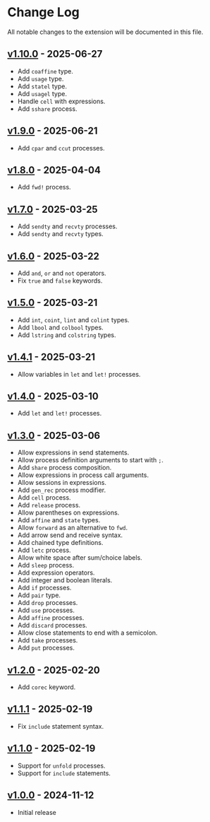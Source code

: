 # Change Log

All notable changes to the extension will be documented in this file.

## [v1.10.0] - 2025-06-27

- Add `coaffine` type.
- Add `usage` type.
- Add `statel` type.
- Add `usagel` type.
- Handle `cell` with expressions.
- Add `sshare` process.

## [v1.9.0] - 2025-06-21

- Add `cpar` and `ccut` processes.

## [v1.8.0] - 2025-04-04

- Add `fwd!` process.

## [v1.7.0] - 2025-03-25

- Add `sendty` and `recvty` processes.
- Add `sendty` and `recvty` types.

## [v1.6.0] - 2025-03-22

- Add `and`, `or` and `not` operators.
- Fix `true` and `false` keywords.

## [v1.5.0] - 2025-03-21

- Add `int`, `coint`, `lint` and `colint` types.
- Add `lbool` and `colbool` types.
- Add `lstring` and `colstring` types.

## [v1.4.1] - 2025-03-21

- Allow variables in `let` and `let!` processes.

## [v1.4.0] - 2025-03-10

- Add `let` and `let!` processes.

## [v1.3.0] - 2025-03-06

- Allow expressions in send statements.
- Allow process definition arguments to start with `;`.
- Add `share` process composition.
- Allow expressions in process call arguments.
- Allow sessions in expressions.
- Add `gen_rec` process modifier.
- Add `cell` process.
- Add `release` process.
- Allow parentheses on expressions.
- Add `affine` and `state` types.
- Allow `forward` as an alternative to `fwd`.
- Add arrow send and receive syntax.
- Add chained type definitions.
- Add `letc` process.
- Allow white space after sum/choice labels.
- Add `sleep` process.
- Add expression operators.
- Add integer and boolean literals.
- Add `if` processes.
- Add `pair` type.
- Add `drop` processes.
- Add `use` processes.
- Add `affine` processes.
- Add `discard` processes.
- Allow close statements to end with a semicolon.
- Add `take` processes.
- Add `put` processes.

## [v1.2.0] - 2025-02-20

- Add `corec` keyword.

## [v1.1.1] - 2025-02-19

- Fix `include` statement syntax.

## [v1.1.0] - 2025-02-19

- Support for `unfold` processes.
- Support for `include` statements.

## [v1.0.0] - 2024-11-12

- Initial release

[v1.10.0]: https://github.com/RiscadoA/vscode-class/releases/tag/v1.10.0
[v1.9.0]: https://github.com/RiscadoA/vscode-class/releases/tag/v1.9.0
[v1.8.0]: https://github.com/RiscadoA/vscode-class/releases/tag/v1.8.0
[v1.7.0]: https://github.com/RiscadoA/vscode-class/releases/tag/v1.7.0
[v1.6.0]: https://github.com/RiscadoA/vscode-class/releases/tag/v1.6.0
[v1.5.0]: https://github.com/RiscadoA/vscode-class/releases/tag/v1.5.0
[v1.4.1]: https://github.com/RiscadoA/vscode-class/releases/tag/v1.4.1
[v1.4.0]: https://github.com/RiscadoA/vscode-class/releases/tag/v1.4.0
[v1.3.0]: https://github.com/RiscadoA/vscode-class/releases/tag/v1.3.0
[v1.2.0]: https://github.com/RiscadoA/vscode-class/releases/tag/v1.2.0
[v1.1.1]: https://github.com/RiscadoA/vscode-class/releases/tag/v1.1.1
[v1.1.0]: https://github.com/RiscadoA/vscode-class/releases/tag/v1.1.0
[v1.0.0]: https://github.com/RiscadoA/vscode-class/releases/tag/v1.0.0
